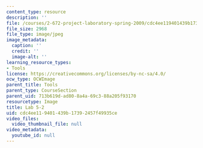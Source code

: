```yaml
---
content_type: resource
description: ''
file: /courses/2-672-project-laboratory-spring-2009/cdc4ee119401439b17392457f49935ce_lab52.jpg
file_size: 2968
file_type: image/jpeg
image_metadata:
  caption: ''
  credit: ''
  image-alt: ''
learning_resource_types:
- Tools
license: https://creativecommons.org/licenses/by-nc-sa/4.0/
ocw_type: OCWImage
parent_title: Tools
parent_type: CourseSection
parent_uid: 713b619d-ad80-8a4a-69c3-88a205f93170
resourcetype: Image
title: Lab 5-2
uid: cdc4ee11-9401-439b-1739-2457f49935ce
video_files:
  video_thumbnail_file: null
video_metadata:
  youtube_id: null
---
```

